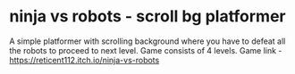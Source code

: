 # ninja vs robots - scroll bg platformer
A simple platformer with scrolling background where you have to defeat all the robots to proceed to next level. Game consists of 4 levels.
Game link - https://reticent112.itch.io/ninja-vs-robots
